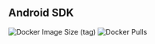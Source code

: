 ## Android SDK

![Docker Image Size (tag)](https://img.shields.io/docker/image-size/crazyuploader/android_sdk/latest)
![Docker Pulls](https://img.shields.io/docker/pulls/crazyuploader/android_sdk)

